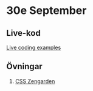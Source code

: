 # 30e September

## Live-kod
[Live coding examples](live-coding/)

## Övningar
1. [CSS Zengarden](exercises/exercise_zengarden.md)
